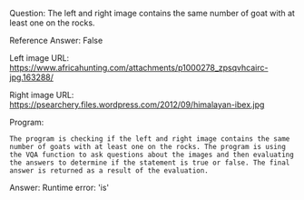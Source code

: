 Question: The left and right image contains the same number of goat with at least one on the rocks.

Reference Answer: False

Left image URL: https://www.africahunting.com/attachments/p1000278_zpsqvhcairc-jpg.163288/

Right image URL: https://psearchery.files.wordpress.com/2012/09/himalayan-ibex.jpg

Program:

```
The program is checking if the left and right image contains the same number of goats with at least one on the rocks. The program is using the VQA function to ask questions about the images and then evaluating the answers to determine if the statement is true or false. The final answer is returned as a result of the evaluation.
```
Answer: Runtime error: 'is'


